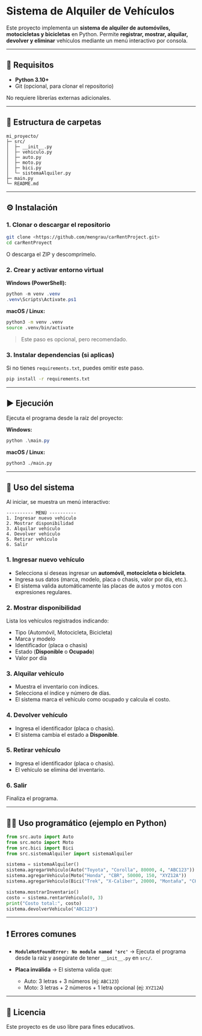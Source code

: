 # Sistema de Alquiler de Vehículos

Este proyecto implementa un **sistema de alquiler de automóviles, motocicletas y bicicletas** en Python. Permite **registrar, mostrar, alquilar, devolver y eliminar** vehículos mediante un menú interactivo por consola.

---

## 🚀 Requisitos

* **Python 3.10+**
* Git (opcional, para clonar el repositorio)

No requiere librerías externas adicionales.

---

## 📂 Estructura de carpetas

```
mi_proyecto/
├─ src/
│  ├─ __init__.py
│  ├─ vehiculo.py
│  ├─ auto.py
│  ├─ moto.py
│  ├─ bici.py
│  └─ sistemaAlquiler.py
├─ main.py
└─ README.md
```

---

## ⚙️ Instalación

### 1. Clonar o descargar el repositorio

```bash
git clone <https://github.com/mengrau/carRentProject.git>
cd carRentProyect
```

O descarga el ZIP y descomprímelo.

### 2. Crear y activar entorno virtual

**Windows (PowerShell):**

```powershell
python -m venv .venv
.venv\Scripts\Activate.ps1
```

**macOS / Linux:**

```bash
python3 -m venv .venv
source .venv/bin/activate
```

> Este paso es opcional, pero recomendado.

### 3. Instalar dependencias (si aplicas)

Si no tienes `requirements.txt`, puedes omitir este paso.

```bash
pip install -r requirements.txt
```

---

## ▶️ Ejecución

Ejecuta el programa desde la raíz del proyecto:

**Windows:**

```powershell
python .\main.py
```

**macOS / Linux:**

```bash
python3 ./main.py
```

---

## 📖 Uso del sistema

Al iniciar, se muestra un menú interactivo:

```
---------- MENÚ ----------
1. Ingresar nuevo vehículo
2. Mostrar disponibilidad
3. Alquilar vehículo
4. Devolver vehículo
5. Retirar vehículo
6. Salir
```

### 1. Ingresar nuevo vehículo

* Selecciona si deseas ingresar un **automóvil, motocicleta o bicicleta**.
* Ingresa sus datos (marca, modelo, placa o chasis, valor por día, etc.).
* El sistema valida automáticamente las placas de autos y motos con expresiones regulares.

### 2. Mostrar disponibilidad

Lista los vehículos registrados indicando:

* Tipo (Automóvil, Motocicleta, Bicicleta)
* Marca y modelo
* Identificador (placa o chasis)
* Estado (**Disponible** o **Ocupado**)
* Valor por día

### 3. Alquilar vehículo

* Muestra el inventario con índices.
* Selecciona el índice y número de días.
* El sistema marca el vehículo como ocupado y calcula el costo.

### 4. Devolver vehículo

* Ingresa el identificador (placa o chasis).
* El sistema cambia el estado a **Disponible**.

### 5. Retirar vehículo

* Ingresa el identificador (placa o chasis).
* El vehículo se elimina del inventario.

### 6. Salir

Finaliza el programa.

---

## 🧑‍💻 Uso programático (ejemplo en Python)

```python
from src.auto import Auto
from src.moto import Moto
from src.bici import Bici
from src.sistemaAlquiler import sistemaAlquiler

sistema = sistemaAlquiler()
sistema.agregarVehiculo(Auto("Toyota", "Corolla", 80000, 4, "ABC123"))
sistema.agregarVehiculo(Moto("Honda", "CBR", 50000, 150, "XYZ12A"))
sistema.agregarVehiculo(Bici("Trek", "X-Caliber", 20000, "Montaña", "CHS1234"))

sistema.mostrarInventario()
costo = sistema.rentarVehiculo(0, 3)
print("Costo total:", costo)
sistema.devolverVehiculo("ABC123")
```

---

## ❗ Errores comunes

* **`ModuleNotFoundError: No module named 'src'`** → Ejecuta el programa desde la raíz y asegúrate de tener `__init__.py` en `src/`.
* **Placa inválida** → El sistema valida que:

  * Auto: 3 letras + 3 números (ej: `ABC123`)
  * Moto: 3 letras + 2 números + 1 letra opcional (ej: `XYZ12A`)

---

## 📜 Licencia

Este proyecto es de uso libre para fines educativos.

